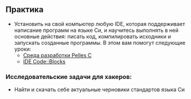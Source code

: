 ## Практика

- Установить на свой компьютер любую IDE, которая поддерживает написание программ на языке Си, и научитесь выполнять в ней основные действия: писать код, компилировать исходники и запускать созданные программы. В этом вам помогут следующие уроки:
  - [Среда разработки Pelles C](../ide/1/)
  - [IDE Code::Blocks](../ide/2/)


### Исследовательские задачи для хакеров:

- Найти и скачать себе актуальные черновики стандартов языка Си